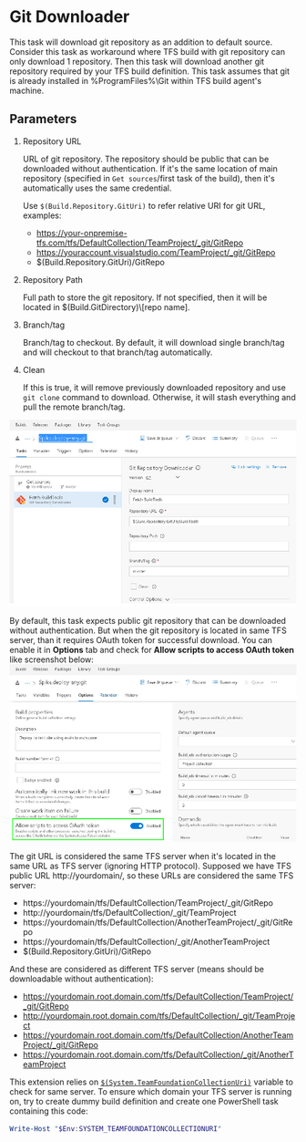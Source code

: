 # Git Downloader

This task will download git repository as an addition to default source. Consider this task as workaround where TFS build with git repository can only download 1 repository. Then this task will download another git repository required by your TFS build definition. This task assumes that git is already installed in %ProgramFiles%\\Git within TFS build agent's machine.

## Parameters

1.  Repository URL

    URL of git repository. The repository should be public that can be downloaded without authentication. If it's the same location of main repository (specified in `Get sources`/first task of the build), then it's automatically uses the same credential.

    Use `$(Build.Repository.GitUri)` to refer relative URI for git URL, examples:
    -   https://your-onpremise-tfs.com/tfs/DefaultCollection/TeamProject/_git/GitRepo
    -   https://youraccount.visualstudio.com/TeamProject/_git/GitRepo
    -   $(Build.Repository.GitUri)/GitRepo

2.  Repository Path

    Full path to store the git repository. If not specified, then it will be located in $(Build.GitDirectory)\\[repo name].

3.  Branch/tag

    Branch/tag to checkout. By default, it will download single branch/tag and will checkout to that branch/tag automatically.

4.  Clean

    If this is true, it will remove previously downloaded repository and use `git clone` command to download. Otherwise, it will stash everything and pull the remote branch/tag.

![screenshot](images/task.jpg "Task")

By default, this task expects public git repository that can be downloaded without authentication. But when the git repository is located in same TFS server, than it requires OAuth token for successful download. You can enable it in **Options** tab and check for **Allow scripts to access OAuth token** like screenshot below:
![enable OAuth token](images/enable_oauth_token.jpg "Options")

The git URL is considered the same TFS server when it's located in the same URL as TFS server (ignoring HTTP protocol). Supposed we have TFS public URL http://yourdomain/, so these URLs are considered the same TFS server:

- https://yourdomain/tfs/DefaultCollection/TeamProject/_git/GitRepo
- http://yourdomain/tfs/DefaultCollection/_git/TeamProject
- https://yourdomain/tfs/DefaultCollection/AnotherTeamProject/_git/GitRepo
- https://yourdomain/tfs/DefaultCollection/_git/AnotherTeamProject
- $(Build.Repository.GitUri)/GitRepo

And these are considered as different TFS server (means should be downloadable without authentication):

- https://yourdomain.root.domain.com/tfs/DefaultCollection/TeamProject/_git/GitRepo
- http://yourdomain.root.domain.com/tfs/DefaultCollection/_git/TeamProject
- https://yourdomain.root.domain.com/tfs/DefaultCollection/AnotherTeamProject/_git/GitRepo
- https://yourdomain.root.domain.com/tfs/DefaultCollection/_git/AnotherTeamProject

This extension relies on [`$(System.TeamFoundationCollectionUri)`](
https://docs.microsoft.com/en-us/vsts/build-release/concepts/definitions/build/variables#systemteamfoundationcollectionuri) variable to check for same server. To ensure which domain your TFS server is running on, try to create dummy build definition and create one PowerShell task containing this code: 
```PowerShell
Write-Host "$Env:SYSTEM_TEAMFOUNDATIONCOLLECTIONURI"
```
